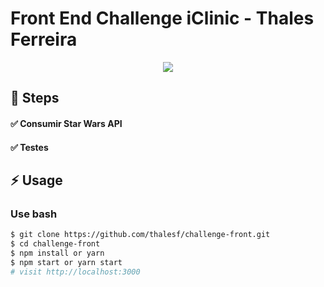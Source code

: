 # Front End Challenge iClinic - Thales Ferreira

<p align="center">
  <img src="https://eretz.bio/wp-content/uploads/2020/09/logo-iclinic.png">
</p>

## :walking: Steps

#### :white_check_mark: Consumir Star Wars API
#### :white_check_mark: Testes

## :zap: Usage

### Use bash

```bash
$ git clone https://github.com/thalesf/challenge-front.git
$ cd challenge-front
$ npm install or yarn
$ npm start or yarn start
# visit http://localhost:3000
```
